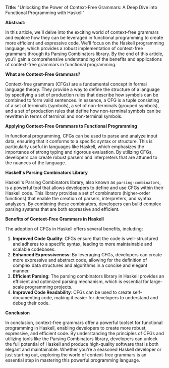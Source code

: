 **Title:** "Unlocking the Power of Context-Free Grammars: A Deep Dive into Functional Programming with Haskell"

**Abstract:**

In this article, we'll delve into the exciting world of context-free grammars and explore how they can be leveraged in functional programming to create more efficient and expressive code. We'll focus on the Haskell programming language, which provides a robust implementation of context-free grammars through its Parsing Combinators library. By the end of this article, you'll gain a comprehensive understanding of the benefits and applications of context-free grammars in functional programming.

**What are Context-Free Grammars?**

Context-free grammars (CFGs) are a fundamental concept in formal language theory. They provide a way to define the structure of a language by specifying a set of production rules that describe how symbols can be combined to form valid sentences. In essence, a CFG is a tuple consisting of a set of terminals (symbols), a set of non-terminals (grouped symbols), and a set of production rules that define how non-terminal symbols can be rewritten in terms of terminal and non-terminal symbols.

**Applying Context-Free Grammars to Functional Programming**

In functional programming, CFGs can be used to parse and analyze input data, ensuring that it conforms to a specific syntax or structure. This is particularly useful in languages like Haskell, which emphasizes the importance of strong typing and rigorous evaluation. By utilizing CFGs, developers can create robust parsers and interpreters that are attuned to the nuances of the language.

**Haskell's Parsing Combinators Library**

Haskell's Parsing Combinators library, also known as `parsing-combinators`, is a powerful tool that allows developers to define and use CFGs within their Haskell code. This library provides a set of combinators (higher-order functions) that enable the creation of parsers, interpreters, and syntax analyzers. By combining these combinators, developers can build complex parsing systems that are both expressive and efficient.

**Benefits of Context-Free Grammars in Haskell**

The adoption of CFGs in Haskell offers several benefits, including:

1. **Improved Code Quality**: CFGs ensure that the code is well-structured and adheres to a specific syntax, leading to more maintainable and scalable codebases.
2. **Enhanced Expressiveness**: By leveraging CFGs, developers can create more expressive and abstract code, allowing for the definition of complex data structures and algorithms in a concise and elegant manner.
3. **Efficient Parsing**: The parsing combinators library in Haskell provides an efficient and optimized parsing mechanism, which is essential for large-scale programming projects.
4. **Improved Code Readability**: CFGs can be used to create self-documenting code, making it easier for developers to understand and debug their code.

**Conclusion**

In conclusion, context-free grammars offer a powerful toolset for functional programming in Haskell, enabling developers to create more robust, expressive, and efficient code. By understanding the principles of CFGs and utilizing tools like the Parsing Combinators library, developers can unlock the full potential of Haskell and produce high-quality software that is both elegant and maintainable. Whether you're a seasoned Haskell developer or just starting out, exploring the world of context-free grammars is an essential step in mastering this powerful programming language.
